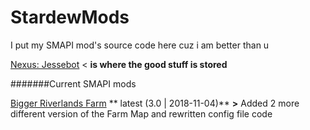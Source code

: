 # StardewMods

I put my SMAPI mod's source code here cuz i am better than u

[Nexus: Jessebot](https://www.nexusmods.com/users/55529772) < **is where the good stuff is stored**

#######Current SMAPI mods

[Bigger Riverlands Farm](https://www.nexusmods.com/stardewvalley/mods/3025)
	** latest (3.0 | 2018-11-04)**
		**>** Added 2 more different version of the Farm Map and rewritten config file code
			
		